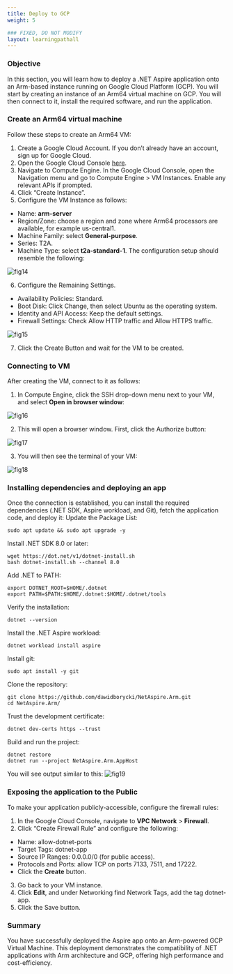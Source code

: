 ```yaml
---
title: Deploy to GCP
weight: 5

### FIXED, DO NOT MODIFY
layout: learningpathall
---
```


### Objective
In this section, you will learn how to deploy a .NET Aspire application onto an Arm-based instance running on Google Cloud Platform (GCP). 
You will start by creating an instance of an Arm64 virtual machine on GCP. You will then connect to it, install the required software, and run the application.

### Create an Arm64 virtual machine
Follow these steps to create an Arm64 VM:
1. Create a Google Cloud Account. If you don’t already have an account, sign up for Google Cloud.
2. Open the Google Cloud Console [here](https://console.cloud.google.com).
3. Navigate to Compute Engine. In the Google Cloud Console, open the Navigation menu and go to Compute Engine > VM Instances. Enable any relevant APIs if prompted.
4. Click “Create Instance”.
5. Configure the VM Instance as follows:
* Name: **arm-server**
* Region/Zone: choose a region and zone where Arm64 processors are available, for example us-central1.
* Machine Family: select **General-purpose**.
* Series: T2A. 
* Machine Type: select **t2a-standard-1**.
The configuration setup should resemble the following:

![fig14](figures/14.png)

6. Configure the Remaining Settings.
* Availability Policies: Standard.
* Boot Disk: Click Change, then select Ubuntu as the operating system.
* Identity and API Access: Keep the default settings.
* Firewall Settings: Check Allow HTTP traffic and Allow HTTPS traffic.

![fig15](figures/15.png)

7. Click the Create Button and wait for the VM to be created.

### Connecting to VM
After creating the VM, connect to it as follows:
1. In Compute Engine, click the SSH drop-down menu next to your VM, and select **Open in browser window**:

![fig16](figures/16.png)

2. This will open a browser window. First, click the Authorize button:

![fig17](figures/17.png)

3. You will then see the terminal of your VM:

![fig18](figures/18.png)

### Installing dependencies and deploying an app
Once the connection is established, you can install the required dependencies (.NET SDK, Aspire workload, and Git), fetch the application code, and deploy it:
Update the Package List:
```console
sudo apt update && sudo apt upgrade -y
```
Install .NET SDK 8.0 or later:
```console
wget https://dot.net/v1/dotnet-install.sh
bash dotnet-install.sh --channel 8.0
```
Add .NET to PATH:
```console
export DOTNET_ROOT=$HOME/.dotnet
export PATH=$PATH:$HOME/.dotnet:$HOME/.dotnet/tools
```
Verify the installation:
```console
dotnet --version
```
Install the .NET Aspire workload:
```console
dotnet workload install aspire
```
Install git:
```console
sudo apt install -y git
```
Clone the repository:
```console
git clone https://github.com/dawidborycki/NetAspire.Arm.git
cd NetAspire.Arm/
```
Trust the development certificate:
```console
dotnet dev-certs https --trust
```
Build and run the project:
```console
dotnet restore
dotnet run --project NetAspire.Arm.AppHost
```

You will see output similar to this:
![fig19](figures/19.png)

### Exposing the application to the Public
To make your application publicly-accessible, configure the firewall rules:
1. In the Google Cloud Console, navigate to **VPC Network** > **Firewall**.
2. Click “Create Firewall Rule” and configure the following:
* Name: allow-dotnet-ports
* Target Tags: dotnet-app
* Source IP Ranges: 0.0.0.0/0 (for public access).
* Protocols and Ports: allow TCP on ports 7133, 7511, and 17222.
* Click the **Create** button.
3. Go back to your VM instance.
4. Click **Edit**, and under Networking find Network Tags, add the tag dotnet-app. 
5. Click the Save button.

### Summary
You have successfully deployed the Aspire app onto an Arm-powered GCP Virtual Machine. This deployment demonstrates the compatibility of .NET applications with Arm architecture and GCP, offering high performance and cost-efficiency.
